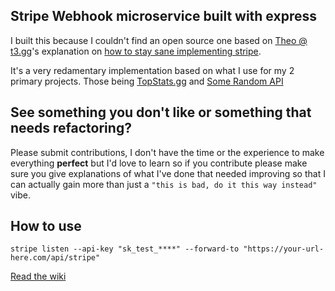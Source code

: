 ## Stripe Webhook microservice built with express

I built this because I couldn't find an open source one based on [Theo @ t3.gg](https://t3.gg)'s explanation on [how to stay sane implementing stripe](https://github.com/t3dotgg/stripe-recommendations).

It's a very redamentary implementation based on what I use for my 2 primary projects. Those being [TopStats.gg](https://topstats.gg) and [Some Random API](https://some-random-api.com)

## See something you don't like or something that needs refactoring?

Please submit contributions, I don't have the time or the experience to make everything **perfect** but I'd love to learn so if you contribute please make sure you give explanations of what I've done that needed improving so that I can actually gain more than just a `"this is bad, do it this way instead"` vibe.

## How to use

```cli
stripe listen --api-key "sk_test_****" --forward-to "https://your-url-here.com/api/stripe"
```

[Read the wiki](https://github.com/Luke-6723/StripeWebhook/wiki/How-to-use)